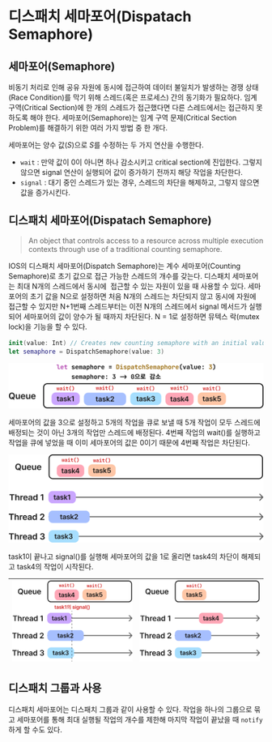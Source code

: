 # **디스패치 세마포어(Dispatach Semaphore)**

## **세마포어(Semaphore)**

비동기 처리로 인해 공유 자원에 동시에 접근하여 데이터 불일치가 발생하는 경쟁 상태(Race Condition)를 막기 위해 스레드(혹은 프로세스) 간의 동기화가 필요하다. 임계 구역(Critical Section)에 한 개의 스레드가 접근했다면 다른 스레드에서는 접근하지 못하도록 해야 한다. 세마포어(Semaphore)는 임계 구역 문제(Critical Section Problem)를 해결하기 위한 여러 가지 방법 중 한 개다.

세마포어는 양수 값$(S)$으로 $S$를 수정하는 두 가지 연산을 수행한다.

- `wait` : 만약 값이 0이 아니면 하나 감소시키고 critical section에 진입한다. 그렇지 않으면 signal 연산이 실행되어 값이 증가하기 전까지 해당 작업을 차단한다.
- `signal` : 대기 중인 스레드가 있는 경우, 스레드의 차단을 해제하고, 그렇지 않으면 값을 증가시킨다.

## **디스패치 세마포어(Dispatach Semaphore)**

> An object that controls access to a resource across multiple execution contexts through use of a traditional counting semaphore.

IOS의 디스패치 세마포어(Dispatch Semaphore)는 계수 세마포어(Counting Semaphore)로 초기 값으로 접근 가능한 스레드의 개수를 갖는다. 디스패치 세마포어는 최대 N개의 스레드에서 동시에  접근할 수 있는 자원이 있을 때 사용할 수 있다. 세마포어의 초기 값을 N으로 설정하면 처음 N개의 스레드는 차단되지 않고 동시에 자원에 접근할 수 있지만 N+1번째 스레드부터는 이전 N개의 스레드에서 signal 메서드가 실행되어 세마포어의 값이 양수가 될 때까지 차단된다. N = 1로 설정하면 뮤텍스 락(mutex lock)을 기능을 할 수 있다.

```swift
init(value: Int) // Creates new counting semaphore with an initial value.
let semaphore = DispatchSemaphore(value: 3)
```

![image2](./image2.png)

세마포어의 값을 3으로 설정하고 5개의 작업을 큐로 보낼 때 5개 작업이 모두 스레드에 배정되는 것이 아닌 3개의 작업만 스레드에 배정된다. 4번째 작업의 wait()를 실행하고 작업을 큐에 넣었을 때 이미 세마포어의 값은 0이기 때문에 4번째 작업은 차단된다.

![image3](./image3.png)

task1이 끝나고 signal()를 실행해 세마포어의 값을 1로 올리면 task4의 차단이 해제되고 task4의 작업이 시작된다.

| ![image7](./image7.png) | ![image6](./image6.png) |
| --- | --- |

## **디스패치 그룹과 사용**

디스패치 세마포어는 디스패치 그룹과 같이 사용할 수 있다. 작업을 하나의 그룹으로 묶고 세마포어를 통해 최대 실행될 작업의 개수를 제한해 마지막 작업이 끝났을 때 `notify`하게 할 수도 있다.
